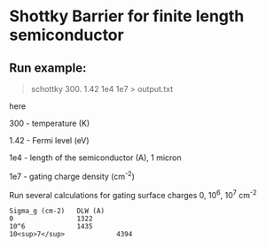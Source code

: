 # Shottky Barrier for finite length semiconductor


## Run example:
> schottky 300. 1.42 1e4 1e7 > output.txt

here

300 - temperature (K)

1.42 - Fermi level (eV)

1e4 - length of the semiconductor (A), 1 micron

1e7 - gating charge density (cm<sup>-2</sup>)

Run several calculations for gating surface charges 0, 10<sup>6</sup>, 10<sup>7</sup> cm<sup>-2</sup>
```
Sigma_g (cm-2)   DLW (A)
0                1322
10^6             1435
10<sup>7</sup>             4394
```



